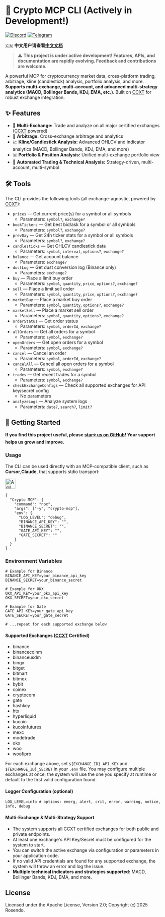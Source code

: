 # 🚧 Crypto MCP CLI (Actively in Development!)

[![Discord](https://img.shields.io/badge/Discord-Join%20Us-5865F2?logo=discord&logoColor=white)](https://discord.gg/mJ8cdaJ5rg) [![Telegram](https://img.shields.io/badge/Telegram-Join%20Us-229ED9?logo=telegram&logoColor=white)](https://t.me/crypto_mcp)

🇨🇳 **中文用户请查看[中文文档](./docs/README.zh-CN.md)**

> ⚠️ **This project is under active development! Features, APIs, and documentation are rapidly evolving. Feedback and contributions are welcome.**

A powerful MCP for cryptocurrency market data, cross-platform trading, arbitrage, kline (candlestick) analysis, portfolio analysis, and more. **Supports multi-exchange, multi-account, and advanced multi-strategy analytics (MACD, Bollinger Bands, KDJ, EMA, etc.)**. Built on [CCXT](https://github.com/ccxt/ccxt?tab=readme-ov-file) for robust exchange integration.

## ✨ Features

-   🏦 **Multi-Exchange:** Trade and analyze on all major certified exchanges ([CCXT](https://github.com/ccxt/ccxt?tab=readme-ov-file) powered)
-   🔄 **Arbitrage:** Cross-exchange arbitrage and analytics
-   📈 **Kline/Candlestick Analysis:** Advanced OHLCV and indicator analytics (MACD, Bollinger Bands, KDJ, EMA, and more)
-   📊 **Portfolio & Position Analysis:** Unified multi-exchange portfolio view
-   🤖 **Automated Trading & Technical Analysis:** Strategy-driven, multi-account, multi-symbol

## 🛠️ Tools

The CLI provides the following tools (all exchange-agnostic, powered by [CCXT](https://github.com/ccxt/ccxt?tab=readme-ov-file)):

-   `prices` — Get current price(s) for a symbol or all symbols
    -   Parameters: `symbol?`, `exchange?`
-   `bookTickers` — Get best bid/ask for a symbol or all symbols
    -   Parameters: `symbol?`, `exchange?`
-   `prevDay` — Get 24h ticker stats for a symbol or all symbols
    -   Parameters: `symbol?`, `exchange?`
-   `candlesticks` — Get OHLCV candlestick data
    -   Parameters: `symbol`, `interval`, `options?`, `exchange?`
-   `balance` — Get account balance
    -   Parameters: `exchange?`
-   `dustLog` — Get dust conversion log (Binance only)
    -   Parameters: `exchange?`
-   `buy` — Place a limit buy order
    -   Parameters: `symbol`, `quantity`, `price`, `options?`, `exchange?`
-   `sell` — Place a limit sell order
    -   Parameters: `symbol`, `quantity`, `price`, `options?`, `exchange?`
-   `marketBuy` — Place a market buy order
    -   Parameters: `symbol`, `quantity`, `options?`, `exchange?`
-   `marketSell` — Place a market sell order
    -   Parameters: `symbol`, `quantity`, `options?`, `exchange?`
-   `orderStatus` — Get order status
    -   Parameters: `symbol`, `orderId`, `exchange?`
-   `allOrders` — Get all orders for a symbol
    -   Parameters: `symbol`, `exchange?`
-   `openOrders` — Get open orders for a symbol
    -   Parameters: `symbol`, `exchange?`
-   `cancel` — Cancel an order
    -   Parameters: `symbol`, `orderId`, `exchange?`
-   `cancelAll` — Cancel all open orders for a symbol
    -   Parameters: `symbol`, `exchange?`
-   `trades` — Get recent trades for a symbol
    -   Parameters: `symbol`, `exchange?`
-   `checkExchangeConfigs` — Check all supported exchanges for API key/secret config
    -   No parameters
-   `analyzeLogs` — Analyze system logs
    -   Parameters: `date?`, `search?`, `limit?`

## 🚀 Getting Started

**If you find this project useful, please [star⭐️ us on GitHub](https://github.com/rosendolu/crypto-mcp-server)! Your support helps us grow and improve.**

### Usage

The CLI can be used directly with an MCP-compatible client, such as **Cursor**,**Claude**, that supports stdio transport:

<a href="https://cursor.com/install-mcp?name=Crypto%20MCP&config=eyJjb21tYW5kIjoibnB4IC15IGNyeXB0by1tY3AiLCJlbnYiOnsiTE9HX0xFVkVMIjoiZGVidWciLCJCSU5BTkNFX0FQSV9LRVkiOiIiLCJCSU5BTkNFX1NFQ1JFVCI6IiIsIkdBVEVfQVBJX0tFWSI6IiIsIkdBVEVfU0VDUkVUIjoiIn19"><img src="https://cursor.com/deeplink/mcp-install-dark.svg" alt="Add Crypto MCP MCP server to Cursor" height="32" /></a>

```
{
  "Crypto MCP": {
    "command": "npx",
    "args": ["-y", "crypto-mcp"],
    "env": {
      "LOG_LEVEL": "debug",
      "BINANCE_API_KEY": "",
      "BINANCE_SECRET": "",
      "GATE_API_KEY": "",
      "GATE_SECRET": ""
    }
  }
}

```

### Environment Variables

```
# Example for Binance
BINANCE_API_KEY=your_binance_api_key
BINANCE_SECRET=your_binance_secret

# Example for OKX
OKX_API_KEY=your_okx_api_key
OKX_SECRET=your_okx_secret

# Example for Gate
GATE_API_KEY=your_gate_api_key
GATE_SECRET=your_gate_secret

# ...repeat for each supported exchange below
```

#### Supported Exchanges ([CCXT](https://github.com/ccxt/ccxt?tab=readme-ov-file) Certified)

-   binance
-   binancecoinm
-   binanceusdm
-   bingx
-   bitget
-   bitmart
-   bitmex
-   bybit
-   coinex
-   cryptocom
-   gate
-   hashkey
-   htx
-   hyperliquid
-   kucoin
-   kucoinfutures
-   mexc
-   modetrade
-   okx
-   woo
-   woofipro

For each exchange above, set `${EXCHANGE_ID}_API_KEY` and `${EXCHANGE_ID}_SECRET` in your `.env` file. You may configure multiple exchanges at once; the system will use the one you specify at runtime or default to the first valid configuration found.

#### Logger Configuration (optional)

```
LOG_LEVEL=info # options: emerg, alert, crit, error, warning, notice, info, debug
```

#### Multi-Exchange & Multi-Strategy Support

-   The system supports all [CCXT](https://github.com/ccxt/ccxt?tab=readme-ov-file) certified exchanges for both public and private endpoints.
-   At least one exchange's API Key/Secret must be configured for the system to start.
-   You can switch the active exchange via configuration or parameters in your application code.
-   If no valid API credentials are found for any supported exchange, the system will throw an error and log the issue.
-   **Multiple technical indicators and strategies supported:** MACD, Bollinger Bands, KDJ, EMA, and more.

## License

Licensed under the Apache License, Version 2.0;
Copyright (c) 2025 Rosendo.
